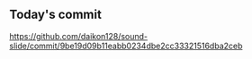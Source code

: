 ## Today's commit
https://github.com/daikon128/sound-slide/commit/9be19d09b11eabb0234dbe2cc33321516dba2ceb
